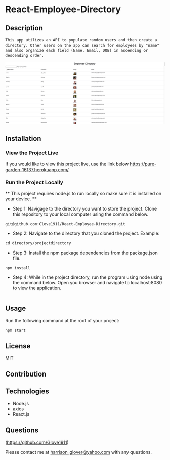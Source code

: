 # React-Employee-Directory

 ## Description
    This app utilizes an API to populate random users and then create a directory. Other users on the app can search for employees by "name" and also organize each field (Name, Email, DOB) in ascending or descending order.

<img src="https://github.com/Glove1911/React-Employee-Directory/blob/main/employee-directory/images/Screenshot.jpeg">

## Installation

### View the Project Live

If you would like to view this project live, use the link below
https://pure-garden-16137.herokuapp.com/

### Run the Project Locally
** This project requires node.js to run locally so make sure it is installed on your device.  **

* Step 1: Navigage to the directory you want to store the project.  Clone this repository to your local computer using the command below.

```
git@github.com:Glove1911/React-Employee-Directory.git
```
* Step 2: Navigate to the directory that you cloned the project.
Example:
```
cd directory/projectdirectory
```

* Step 3: Install the npm package dependencies from the package.json file.
```
npm install
```

* Step 4: While in the project directory, run the program using node using the command below. Open you browser and navigate to localhost:8080 to view the application.
```
```  

## Usage
Run the following command at the root of your project:
```
npm start
```


## License
MIT


## Contribution



## Technologies
* Node.js
* axios
* React.js




## Questions
(https://github.com/Glove1911) 


Please contact me at [harrison_glover@yahoo.com](mailto:harrison_glover@yahoo.com) with any questions.

